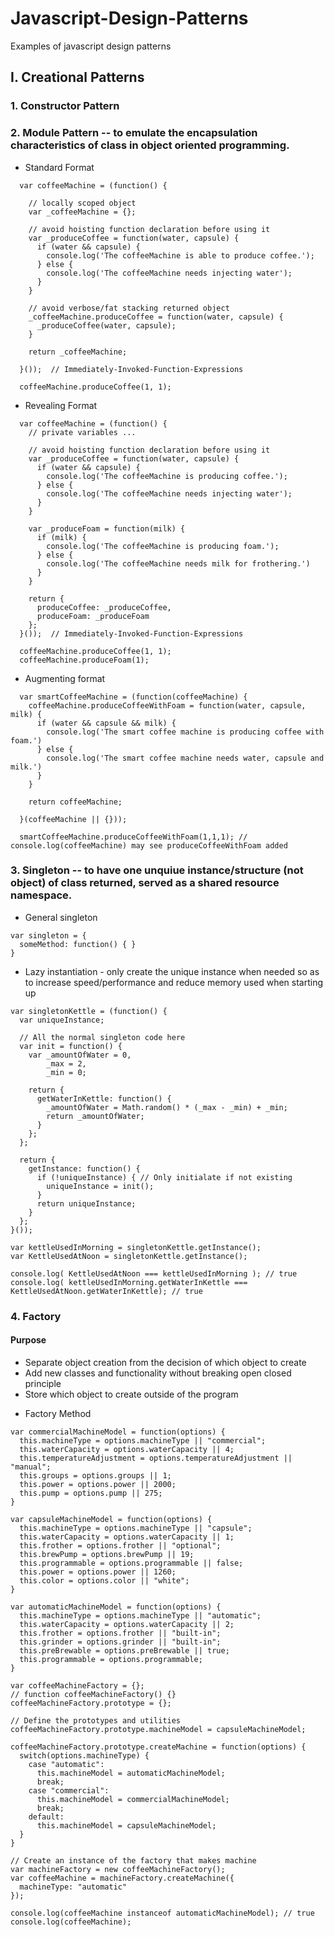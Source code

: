 # Javascript-Design-Patterns
Examples of javascript design patterns

## I. Creational Patterns
### 1. Constructor Pattern

### 2. Module Pattern -- to emulate the encapsulation characteristics of class in object oriented programming.

- Standard Format
```
  var coffeeMachine = (function() {

    // locally scoped object
    var _coffeeMachine = {};

    // avoid hoisting function declaration before using it
    var _produceCoffee = function(water, capsule) {
      if (water && capsule) {
        console.log('The coffeeMachine is able to produce coffee.');
      } else {
        console.log('The coffeeMachine needs injecting water');
      }
    }

    // avoid verbose/fat stacking returned object 
    _coffeeMachine.produceCoffee = function(water, capsule) {
      _produceCoffee(water, capsule);  
    }

    return _coffeeMachine;

  }());  // Immediately-Invoked-Function-Expressions

  coffeeMachine.produceCoffee(1, 1);
```
- Revealing Format
```
  var coffeeMachine = (function() {
    // private variables ...

    // avoid hoisting function declaration before using it
    var _produceCoffee = function(water, capsule) {
      if (water && capsule) {
        console.log('The coffeeMachine is producing coffee.');
      } else {
        console.log('The coffeeMachine needs injecting water');
      }
    }

    var _produceFoam = function(milk) {
      if (milk) {
        console.log('The coffeeMachine is producing foam.');
      } else {
        console.log('The coffeeMachine needs milk for frothering.')
      }
    }
    
    return {
      produceCoffee: _produceCoffee,
      produceFoam: _produceFoam
    };
  }());  // Immediately-Invoked-Function-Expressions

  coffeeMachine.produceCoffee(1, 1);
  coffeeMachine.produceFoam(1);
```
- Augmenting format
```
  var smartCoffeeMachine = (function(coffeeMachine) {
    coffeeMachine.produceCoffeeWithFoam = function(water, capsule, milk) {
      if (water && capsule && milk) {
        console.log('The smart coffee machine is producing coffee with foam.')
      } else {
        console.log('The smart coffee machine needs water, capsule and milk.')
      }
    }
    
    return coffeeMachine;
    
  }(coffeeMachine || {}));

  smartCoffeeMachine.produceCoffeeWithFoam(1,1,1); // console.log(coffeeMachine) may see produceCoffeeWithFoam added
```

### 3. Singleton -- to have one unquiue instance/structure (not object) of class returned, served as a shared resource namespace.
- General singleton
```
var singleton = {
  someMethod: function() { }
}
```

- Lazy instantiation - only create the unique instance when needed so as to increase speed/performance and reduce memory used when starting up
```
var singletonKettle = (function() {
  var uniqueInstance;
  
  // All the normal singleton code here
  var init = function() {
    var _amountOfWater = 0,
        _max = 2,
        _min = 0;
    
    return {
      getWaterInKettle: function() {
        _amountOfWater = Math.random() * (_max - _min) + _min;
        return _amountOfWater;
      }
    };
  };
  
  return {
    getInstance: function() {
      if (!uniqueInstance) { // Only initialate if not existing
        uniqueInstance = init();
      }
      return uniqueInstance;
    }  
  };
}());

var kettleUsedInMorning = singletonKettle.getInstance();
var KettleUsedAtNoon = singletonKettle.getInstance();

console.log( KettleUsedAtNoon === kettleUsedInMorning ); // true
console.log( kettleUsedInMorning.getWaterInKettle === KettleUsedAtNoon.getWaterInKettle); // true
```

### 4. Factory 
#### Purpose 
* Separate object creation from the decision of which object to create
* Add new classes and functionality without breaking open closed principle
* Store which object to create outside of the program

- Factory Method
```
var commercialMachineModel = function(options) {
  this.machineType = options.machineType || "commercial";
  this.waterCapacity = options.waterCapacity || 4;
  this.temperatureAdjustment = options.temperatureAdjustment || "manual";
  this.groups = options.groups || 1;
  this.power = options.power || 2000;
  this.pump = options.pump || 275;
}

var capsuleMachineModel = function(options) {
  this.machineType = options.machineType || "capsule";
  this.waterCapacity = options.waterCapacity || 1;
  this.frother = options.frother || "optional";
  this.brewPump = options.brewPump || 19;
  this.programmable = options.programmable || false;
  this.power = options.power || 1260;
  this.color = options.color || "white";
}

var automaticMachineModel = function(options) {
  this.machineType = options.machineType || "automatic";
  this.waterCapacity = options.waterCapacity || 2;
  this.frother = options.frother || "built-in";
  this.grinder = options.grinder || "built-in";
  this.preBrewable = options.preBrewable || true;
  this.programmable = options.programmable;
}

var coffeeMachineFactory = {};
// function coffeeMachineFactory() {}
coffeeMachineFactory.prototype = {};

// Define the prototypes and utilities
coffeeMachineFactory.prototype.machineModel = capsuleMachineModel; 

coffeeMachineFactory.prototype.createMachine = function(options) {
  switch(options.machineType) {
    case "automatic":
      this.machineModel = automaticMachineModel;
      break;
    case "commercial":
      this.machineModel = commercialMachineModel;
      break;
    default:
      this.machineModel = capsuleMachineModel;  
  }
}

// Create an instance of the factory that makes machine
var machineFactory = new coffeeMachineFactory();
var coffeeMachine = machineFactory.createMachine({
  machineType: "automatic"
});

console.log(coffeeMachine instanceof automaticMachineModel); // true  
console.log(coffeeMachine); 
```

